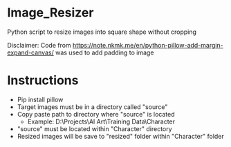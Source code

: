 # Image_Resizer
Python script to resize images into square shape without cropping

Disclaimer: Code from https://note.nkmk.me/en/python-pillow-add-margin-expand-canvas/ was used to add padding to image

# Instructions
- Pip install pillow
- Target images must be in a directory called "source"
- Copy paste path to directory where "source" is located
  - Example: D:\Projects\AI Art\Training Data\Character
- "source" must be located within "Character" directory
- Resized images will be save to "resized" folder within "Character" folder
